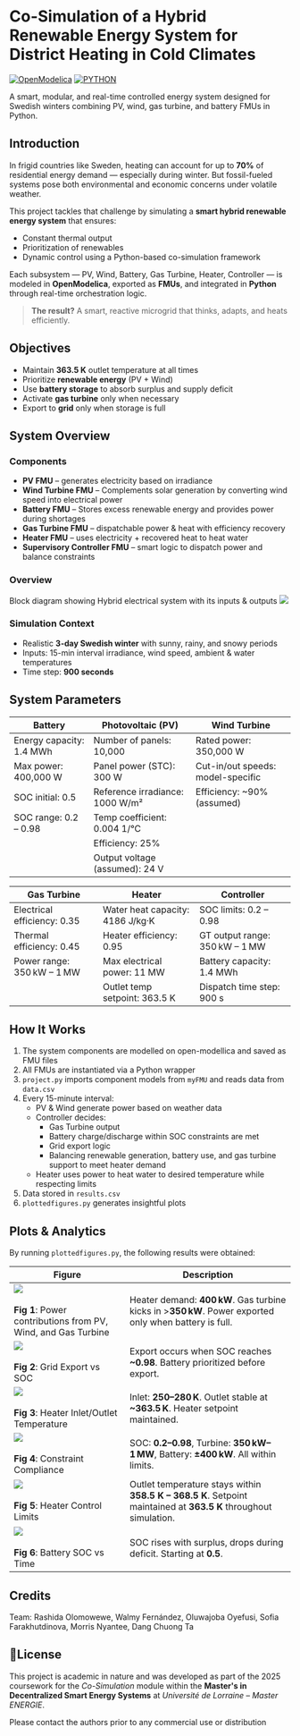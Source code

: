 # Co-Simulation of a Hybrid Renewable Energy System for District Heating in Cold Climates

[![OpenModelica](https://img.shields.io/badge/OpenModelica-1.22.0-lightgrey)](https://openmodelica.org/)
[![PYTHON](https://img.shields.io/badge/Python-3.11-blue)](https://www.python.org/)

A smart, modular, and real-time controlled energy system designed for Swedish winters combining PV, wind, gas turbine, and battery FMUs in Python.

## Introduction

In frigid countries like Sweden, heating can account for up to **70%** of residential energy demand — especially during winter. But fossil-fueled systems pose both environmental and economic concerns under volatile weather.

This project tackles that challenge by simulating a **smart hybrid renewable energy system** that ensures:

- Constant thermal output  
- Prioritization of renewables  
- Dynamic control using a Python-based co-simulation framework  

Each subsystem — PV, Wind, Battery, Gas Turbine, Heater, Controller — is modeled in **OpenModelica**, exported as **FMUs**, and integrated in **Python** through real-time orchestration logic.

> **The result?** A smart, reactive microgrid that thinks, adapts, and heats efficiently.

## Objectives

-  Maintain **363.5 K** outlet temperature at all times  
-  Prioritize **renewable energy** (PV + Wind)  
-  Use **battery storage** to absorb surplus and supply deficit  
-  Activate **gas turbine** only when necessary  
-  Export to **grid** only when storage is full  

## System Overview

### Components

-  **PV FMU** – generates electricity based on irradiance  
-  **Wind Turbine FMU** – Complements solar generation by converting wind speed into electrical power
-  **Battery FMU** – Stores excess renewable energy and provides power during shortages
-  **Gas Turbine FMU** – dispatchable power & heat with efficiency recovery  
-  **Heater FMU** – uses electricity + recovered heat to heat water  
-  **Supervisory Controller FMU** – smart logic to dispatch power and balance constraints  

### Overview 
Block diagram showing Hybrid electrical system with its inputs & outputs ![](BlockdiagramshowingHybridelectricalsystemwithitsinputs&outputs.png)
### Simulation Context

-  Realistic **3-day Swedish winter** with sunny, rainy, and snowy periods  
-  Inputs: 15-min interval irradiance, wind speed, ambient & water temperatures  
-  Time step: **900 seconds**

## System Parameters

| **Battery**                      | **Photovoltaic (PV)**          | **Wind Turbine**                   |
|----------------------------------|--------------------------------|------------------------------------|
| Energy capacity: 1.4 MWh         | Number of panels: 10,000       | Rated power: 350,000 W            |
| Max power: 400,000 W             | Panel power (STC): 300 W       | Cut-in/out speeds: model-specific |
| SOC initial: 0.5                 | Reference irradiance: 1000 W/m²| Efficiency: ~90% (assumed)        |
| SOC range: 0.2 – 0.98            | Temp coefficient: 0.004 1/°C   |                                    |
|                                  | Efficiency: 25%                |                                    |
|                                  | Output voltage (assumed): 24 V |                                    |

| **Gas Turbine**                  | **Heater**                     | **Controller**                    |
|----------------------------------|--------------------------------|------------------------------------|
| Electrical efficiency: 0.35      | Water heat capacity: 4186 J/kg·K| SOC limits: 0.2 – 0.98            |
| Thermal efficiency: 0.45         | Heater efficiency: 0.95        | GT output range: 350 kW – 1 MW    |
| Power range: 350 kW – 1 MW       | Max electrical power: 11 MW    | Battery capacity: 1.4 MWh         |
|                                  | Outlet temp setpoint: 363.5 K  | Dispatch time step: 900 s         |




##  How It Works
1.  The system components are modelled on open-modellica and saved as FMU files
2. All FMUs are instantiated via a Python wrapper
3. `project.py` imports component models from `myFMU` and reads data from `data.csv` 
4. Every 15-minute interval:
   - PV & Wind generate power based on weather data
   - Controller decides:
     - Gas Turbine output
     - Battery charge/discharge within SOC constraints are met
     - Grid export logic
     - Balancing renewable generation, battery use, and gas turbine support to meet heater demand
   - Heater uses power to heat water to desired temperature while respecting limits
5. Data stored in `results.csv`
6. `plottedfigures.py` generates insightful plots

## Plots & Analytics

By running `plottedfigures.py`, the following results were obtained:

| **Figure** | **Description** |
|------------|-----------------|
| ![](Powerprofile.png)<br><br>**Fig 1**: Power contributions from PV, Wind, and Gas Turbine | Heater demand: **400 kW**. Gas turbine kicks in >**350 kW**. Power exported only when battery is full. |
| ![](Gridexportpower.png)<br><br>**Fig 2**: Grid Export vs SOC | Export occurs when SOC reaches **~0.98**. Battery prioritized before export. |
| ![](Heatenergyprofile.png)<br><br>**Fig 3**: Heater Inlet/Outlet Temperature | Inlet: **250–280 K**. Outlet stable at **~363.5 K**. Heater setpoint maintained. |
| ![](Constrainschecks.png)<br><br>**Fig 4**: Constraint Compliance | SOC: **0.2–0.98**, Turbine: **350 kW–1 MW**, Battery: **±400 kW**. All within limits. |
| ![](HeatControllimits.png)<br><br>**Fig 5**: Heater Control Limits |  Outlet temperature stays within **358.5 K – 368.5 K**. Setpoint maintained at **363.5 K** throughout simulation. |
| ![](batterySOC.png)<br><br>**Fig 6**: Battery SOC vs Time | SOC rises with surplus, drops during deficit. Starting at **0.5**. |

## Credits
Team:
Rashida Olomowewe, Walmy Fernández, Oluwajoba Oyefusi, Sofia Farakhutdinova, Morris Nyantee, Dang Chuong Ta

## 📜License
This project is academic in nature and was developed as part of the 2025 coursework for the *Co-Simulation* module within the **Master's in Decentralized Smart Energy Systems** at *Université de Lorraine – Master ENERGIE*.

Please contact the authors prior to any commercial use or distribution


